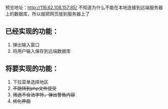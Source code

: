 预览地址：http://116.62.108.157:85/
不知道为什么不能在本地连接到远端服务器上的数据库，所以就把网页放到服务器上了

## 已经实现的功能：
1. 弹出输入窗口
2. 将用户输入保存到远端数据库

## 将要实现的功能：
1. 下拉菜单选择地区
2. ~~不跳转到php文件提交~~
3. ~~筛选不合法字符，弹出警告内容~~
4. ~~优化界面~~